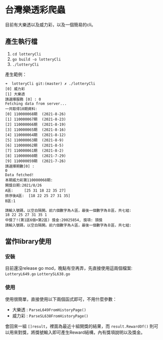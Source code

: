 # 台灣樂透彩爬蟲

目前有大樂透以及威力彩，以及一個簡易的cli。

## 產生執行檔

1. `cd lotteryCli`
2. `go build -o lotteryCli`
3. `./lotteryCli`

產生範例：

```
➜  lotteryCli git:(master) ✗ ./lotteryCli
[0] 威力彩
[1] 大樂透
請選擇服務 [0] : 0
Fetching data from server...
一共取得10期資料:
[0]	110000068期	(2021-8-26)
[1]	110000067期	(2021-8-23)
[2]	110000066期	(2021-8-19)
[3]	110000065期	(2021-8-16)
[4]	110000064期	(2021-8-12)
[5]	110000063期	(2021-8-9)
[6]	110000062期	(2021-8-5)
[7]	110000061期	(2021-8-2)
[8]	110000060期	(2021-7-29)
[9]	110000059期	(2021-7-26)
請選擇期數[0] :
0
Data fetched!
本期威力彩第110000068期:
開獎日期:2021/8/26
A區:		[25 31 18 22 35 27]
排序後A區:	[18 22 25 27 31 35]
B區:1

請輸入號碼，以空白隔開。前六個數字為Ａ區，最後一個數字為Ｂ區，共七組:
18 22 25 27 31 35 1
中獎了!(第1區6個+第2區) 獎金:20025854, 獎項: 頭獎
請輸入號碼，以空白隔開。前六個數字為Ａ區，最後一個數字為Ｂ區，共七組:
```

## 當作library使用

### 安裝

目前還沒release go mod，晚點有空再弄，先直接使用這兩個檔案: `LotteryL649.go` `LotterySL638.go`

### 使用

使用很簡單，直接使用以下兩個函式即可，不用什麼參數：

- 大樂透 : `ParseL649FromHistoryPage()`
- 威力彩 : `ParseSL638FromHistoryPage()`

會回來一組 `[]result`，裡面為最近十組開獎的結果，而 `result.RewardOf()` 則可以用來對獎，將獎號輸入即可產生Reward結構，內有獎項說明以及獎金。